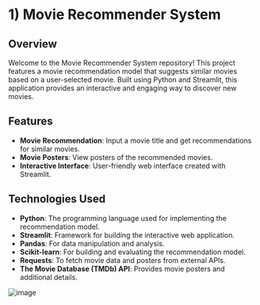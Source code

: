# 1) Movie Recommender System

## Overview

Welcome to the Movie Recommender System repository! This project features a movie recommendation model that suggests similar movies based on a user-selected movie. Built using Python and Streamlit, this application provides an interactive and engaging way to discover new movies.

## Features

- **Movie Recommendation**: Input a movie title and get recommendations for similar movies.
- **Movie Posters**: View posters of the recommended movies.
- **Interactive Interface**: User-friendly web interface created with Streamlit.

## Technologies Used

- **Python**: The programming language used for implementing the recommendation model.
- **Streamlit**: Framework for building the interactive web application.
- **Pandas**: For data manipulation and analysis.
- **Scikit-learn**: For building and evaluating the recommendation model.
- **Requests**: To fetch movie data and posters from external APIs.
- **The Movie Database (TMDb) API**: Provides movie posters and additional details.

![image](https://github.com/user-attachments/assets/546e9bd7-2781-4101-a513-97101105ceb2)

